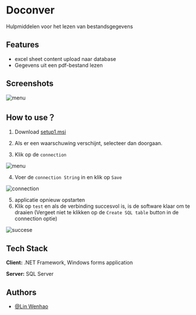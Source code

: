 # Doconver

Hulpmiddelen voor het lezen van bestandsgegevens

## Features

- excel sheet content upload naar database
- Gegevens uit een pdf-bestand lezen

## Screenshots
![menu](https://i.ibb.co/Mndg6d4/Schermafbeelding-2023-02-23-113159.png)

## How to use？

1. Download [setup1.msi](https://github.com/LinWenhao5/Doconver/releases/tag/doconver)

2. Als er een waarschuwing verschijnt, selecteer dan doorgaan.

3. Klik op de `connection`

![menu](https://i.ibb.co/Mndg6d4/Schermafbeelding-2023-02-23-113159.png)

4. Voer de `connection String` in en klik op `Save`

![connection](https://i.ibb.co/NpYhPvX/Schermafbeelding-2023-02-23-121246.png)

5. applicatie opnieuw opstarten
6. Klik op `test` en als de verbinding succesvol is, is de software klaar om te draaien (Vergeet niet te klikken op de `Create SQL table` button in de connection optie)

![succese](https://i.ibb.co/LP98JpP/Schermafbeelding-2023-02-23-121557.png)


## Tech Stack

**Client:** .NET Framework, Windows forms application

**Server:** SQL Server

## Authors

- [@Lin Wenhao](https://github.com/LinWenhao5)
